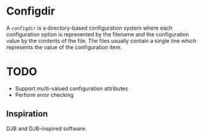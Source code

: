 Configdir
=========

A `configdir` is a directory-based configuration system where each
configuration option is represented by the filename and the
configuration value by the contents of the file. The files usually
contain a single line which represents the value of the configuration
item.

TODO
====

  * Support multi-valued configuration attributes
  * Perform error checking

Inspiration
-----------

DJB and DJB-inspired software.

